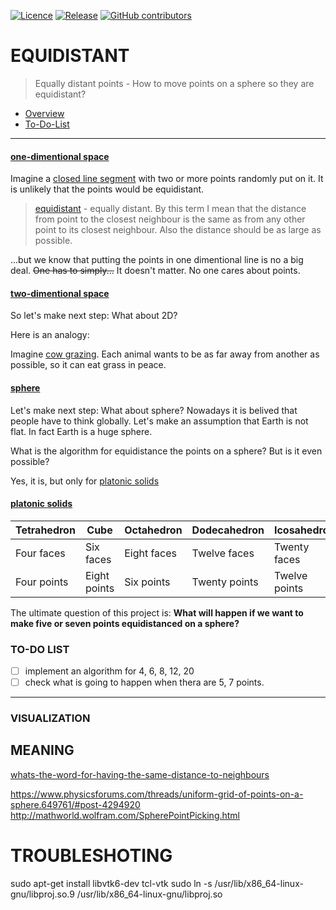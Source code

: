 [![Licence](https://img.shields.io/github/license/JaroslawWiosna/equidistant.svg)]()
[![Release](https://img.shields.io/github/release/JaroslawWiosna/equidistant.svg?maxAge=3600)](https://github.com/JaroslawWiosna/equidistant/releases)
[![GitHub contributors](https://img.shields.io/github/contributors/JaroslawWiosna/equidistant.svg)]()
# EQUIDISTANT

> Equally distant points - How to move points on a sphere so they are equidistant?

  - [Overview](#overview)
  - [To-Do-List](#to-do-list)

---

#### [one-dimentional space](https://en.wikipedia.org/wiki/One-dimensional_space)

Imagine a [closed line segment](https://en.wikipedia.org/wiki/Line_segment) with two or more points randomly put on it. It is unlikely that the points would be equidistant.

> [equidistant](http://www.thefreedictionary.com/equidistant) - equally distant.
> By this term I mean that the distance from point to the closest neighbour is the same as from any other point to its closest neighbour. Also the distance should be as large as possible. 

...but we know that putting the points in one dimentional line is no a big deal. ~~One has to simply...~~ It doesn't matter. No one cares about points.

#### [two-dimentional space](https://en.wikipedia.org/wiki/Two-dimensional_space)

So let's make next step: What about 2D?

Here is an analogy:

Imagine [cow grazing](http://dictionary.cambridge.org/dictionary/english/graze).
Each animal wants to be as far away from another as possible, so it can eat grass in peace.

#### [sphere](https://en.wikipedia.org/wiki/Sphere)

Let's make next step: What about sphere?
Nowadays it is belived that people have to think globally. Let's make an assumption that Earth is not flat. In fact Earth is a huge sphere.

What is the algorithm for equidistance the points on a sphere? But is it even possible?

Yes, it is, but only for [platonic solids](https://en.wikipedia.org/wiki/Platonic_solid)

#### [platonic solids](https://en.wikipedia.org/wiki/Platonic_solid)

| Tetrahedron | Cube         | Octahedron  | Dodecahedron  | Icosahedron   |
|-------------|--------------|-------------|---------------|---------------|
| Four faces  | Six faces    | Eight faces | Twelve faces  | Twenty faces  |
| Four points | Eight points | Six points  | Twenty points | Twelve points |

The ultimate question of this project is: 
**What will happen if we want to make five or seven points equidistanced on a sphere?**

### TO-DO LIST

 - [ ] implement an algorithm for 4, 6, 8, 12, 20
 - [ ] check what is going to happen when thera are 5, 7 points.

---

### VISUALIZATION


## MEANING
[whats-the-word-for-having-the-same-distance-to-neighbours](http://english.stackexchange.com/questions/318094/whats-the-word-for-having-the-same-distance-to-neighbours/318257)

https://www.physicsforums.com/threads/uniform-grid-of-points-on-a-sphere.649761/#post-4294920
http://mathworld.wolfram.com/SpherePointPicking.html

# TROUBLESHOTING
 sudo apt-get install libvtk6-dev tcl-vtk
 sudo ln -s /usr/lib/x86_64-linux-gnu/libproj.so.9 /usr/lib/x86_64-linux-gnu/libproj.so 


